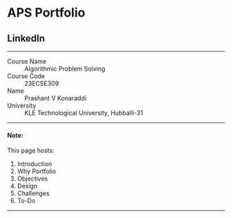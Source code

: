 # APS Portfolio
## LinkedIn

* * *

<dl>
<dt>Course Name</dt>
<dd>Algorithmic Problem Solving</dd>
<dt>Course Code</dt>
<dd>23ECSE309</dd>
<dt>Name</dt>
<dd>Prashant V Konaraddi</dd>
<dt>University</dt>
<dd>KLE Technological University, Hubballi-31</dd>
</dl>

* * *



#### Note:
This page hosts:

1. Introduction
2. Why Portfolio
3. Objectives
4. Design
5. Challenges
6. To-Do



* * *
